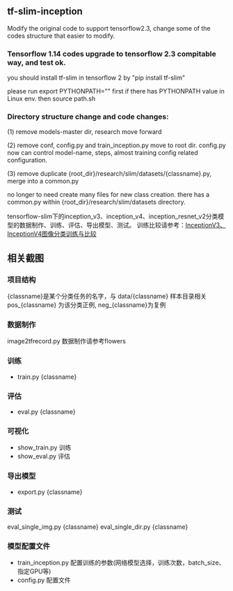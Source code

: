 ## tf-slim-inception
Modify the original code to support tensorflow2.3,  change some of the codes structure that easier to modify.

### Tensorflow 1.14 codes upgrade to tensorflow 2.3 compitable way, and test ok.

you should install tf-slim in tensorflow 2 by "pip install tf-slim"

please run export PYTHONPATH="" first if there has PYTHONPATH value in Linux env.
then source path.sh

### Directory structure change and code changes:
(1) remove models-master dir, research move forward

(2) remove conf, config.py and train_inception.py move to root dir. config.py now can control model-name, steps, almost training config related configuration.

(3) remove duplicate {root_dir}/research/slim/datasets/{classname}.py, merge into a common.py

no longer to need create many files for new class creation. there has a common.py within {root_dir}/research/slim/datasets directory.


tensorflow-slim下的inception_v3、inception_v4、inception_resnet_v2分类模型的数据制作、训练、评估、导出模型、测试。
训练比较请参考：[InceptionV3、InceptionV4图像分类训练与比较](https://blog.csdn.net/zsf442553199/article/details/85683335)


## 相关截图
### 项目结构

{classname}是某个分类任务的名字，与 data/{classname} 样本目录相关
pos_{classname} 为该分类正例, neg_{classname}为复例

### 数据制作
image2tfrecord.py
数据制作请参考flowers

### 训练
* train.py {classname}

### 评估
* eval.py {classname}

### 可视化
* show_train.py 训练
* show_eval.py 评估

### 导出模型
* export.py {classname}

### 测试
eval_single_img.py {classname}
eval_single_dir.py {classname}

### 模型配置文件
* train_inception.py 配置训练的参数(网络模型选择，训练次数，batch_size、指定GPU等)
* config.py 配置文件

